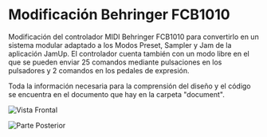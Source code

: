 # Modificación Behringer FCB1010
Modificación del controlador MIDI Behringer FCB1010 para convertirlo en un sistema modular adaptado a los Modos Preset, Sampler y Jam de la aplicación JamUp. El controlador cuenta también con un modo libre en el que se pueden enviar 25 comandos mediante pulsaciones en los pulsadores y 2 comandos en los pedales de expresión. 

Toda la información necesaria para la comprensión del diseño y el código se encuentra en el documento que hay en la carpeta "document".

![Vista Frontal](https://user-images.githubusercontent.com/83113869/117587179-fd314f80-b11c-11eb-80ce-8d81c763f73f.jpeg)

![Parte Posterior](https://user-images.githubusercontent.com/83113869/117587181-015d6d00-b11d-11eb-9427-8834adf6d137.jpeg)
